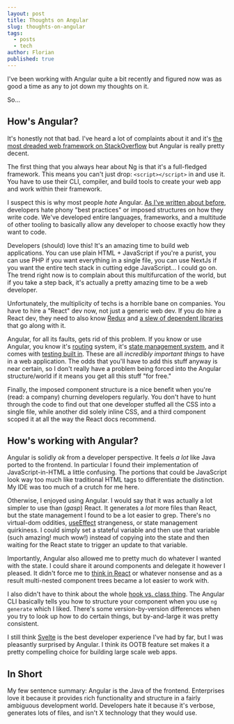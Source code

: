 ```yaml
---
layout: post
title: Thoughts on Angular
slug: thoughts-on-angular
tags:
  - posts
  - tech
author: Florian
published: true
---
```


I've been working with Angular quite a bit recently and figured now was as good a time as any to jot down my thoughts on it.

So...

## How's Angular?

It's honestly not that bad. I've heard a lot of complaints about it and it's [the most dreaded web framework on StackOverflow](https://insights.stackoverflow.com/survey/2021#section-most-loved-dreaded-and-wanted-web-frameworks) but Angular is really pretty decent.

The first thing that you always hear about Ng is that it's a full-fledged framework. This means you can't just drop: `<script></script>` in and use it. You have to use their CLI, compiler, and build tools to create your web app and work within their framework.

I suspect this is why most people *hate* Angular. [As I've written about before](https://floverfelt.org/posts/software-best-practices), developers hate phony "best practices" or imposed structures on how they write code. We've developed entire languages, frameworks, and a multitude of other tooling to basically allow any developer to choose exactly how they want to code.

Developers (should) love this! It's an amazing time to build web applications. You can use plain HTML + JavaScript if you're a purist, you can use PHP if you want everything in a single file, you can use NextJs if you want the entire tech stack in cutting edge JavaScript... I could go on. The trend right now is to complain about this multifurcation of the world, but if you take a step back, it's actually a pretty amazing time to be a web developer.

Unfortunately, the multiplicity of techs is a horrible bane on companies. You have to hire a "React" dev now, not just a generic web dev. If you do hire a React dev, they need to also know [Redux](https://redux.js.org/) and [a slew of dependent libraries](https://reactrouter.com/) that go along with it.

Angular, for all its faults, gets rid of this problem. If you know or use Angular, you know it's [routing](https://angular.io/guide/routing-overview) system, it's [state management system](https://angular.io/guide/architecture-services), and it comes with [testing built in](https://angular.io/guide/testing). These are all *incredibly important things* to have in a web application. The odds that you'll have to add this stuff anyway is near certain, so I don't really have a problem being forced into the Angular structure/world if it means you get all this stuff "for free."

Finally, the imposed component structure is a nice benefit when you're (read: a company) churning developers regularly. You don't have to hunt through the code to find out that one developer stuffed all the CSS into a single file, while another did solely inline CSS, and a third component scoped it at all the way the React docs recommend.

## How's working with Angular?

Angular is solidly *ok* from a developer perspective. It feels *a lot* like Java ported to the frontend. In particular I found their implementation of JavaScript-in-HTML a little confusing. The portions that could be JavaScript look way too much like traditional HTML tags to differentiate the distinction. My IDE was too much of a crutch for me here.

Otherwise, I enjoyed using Angular. I would say that it was actually a lot simpler to use than (*gasp*) React. It generates a *lot* more files than React, but the state management I found to be a lot easier to grep. There's no virtual-dom oddities, [useEffect](https://reactjs.org/docs/hooks-effect.html) strangeness, or state management quirkiness. I could simply set a stateful variable and then use that variable (such amazing! much wow!) instead of copying into the state and then waiting for the React state to trigger an update to that variable.

Importantly, Angular also allowed me to pretty much do whatever I wanted with the state. I could share it around components and delegate it however I pleased. It didn't force me to [think in React](https://reactjs.org/docs/thinking-in-react.html) or whatever nonsense and as a result multi-nested component trees became a lot easier to work with.

I also didn't have to think about the whole [hook vs. class thing](https://reactjs.org/docs/hooks-faq.html). The Angular CLI basically tells you how to structure your component when you use `ng generate` which I liked. There's some version-by-version differences when you try to look up how to do certain things, but by-and-large it was pretty consistent.

I still think [Svelte](https://svelte.dev/) is the best developer experience I've had by far, but I was pleasantly surprised by Angular. I think its OOTB feature set makes it a pretty compelling choice for building large scale web apps.

## In Short

My few sentence summary: Angular is the Java of the frontend. Enterprises love it because it provides rich functionality and structure in a fairly ambiguous development world. Developers hate it because it's verbose, generates lots of files, and isn't X technology that they would use.
